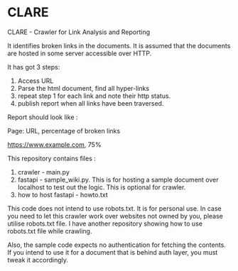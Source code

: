 # CLARE

CLARE - Crawler for Link Analysis and Reporting

It identifies broken links in the documents. It is assumed that the documents are hosted in some server accessible over HTTP. 

It has got 3 steps:
1. Access URL
2. Parse the html document, find all hyper-links
3. repeat step 1 for each link and note their http status.
4. publish report when all links have been traversed.

Report should look like : 

Page: URL, percentage of broken links

https://www.example.com, 75% 

This repository contains files :

1. crawler - main.py
2. fastapi - sample_wiki.py. This is for hosting a sample document over localhost to test out the logic. This is optional for crawler.
3. how to host fastapi - howto.txt

   
This code does not intend to use robots.txt. It is for personal use. In case you need to let this crawler work over websites not owned by you, please utilise robots.txt file. I have another repository showing how to use robots.txt file while crawling. 

Also, the sample code expects no authentication for fetching the contents. If you intend to use it for a document that is behind auth layer, you must tweak it accordingly.
